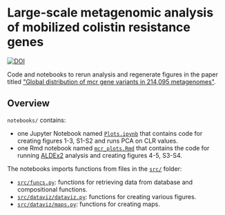 # Large-scale metagenomic analysis of mobilized colistin resistance genes
[![DOI](https://zenodo.org/badge/401698965.svg)](https://zenodo.org/badge/latestdoi/401698965)

Code and notebooks to rerun analysis and regenerate figures in the paper titled ["Global distribution of mcr gene variants in 214,095 metagenomes"](https://www.researchsquare.com/article/rs-640935/v1).

## Overview
`notebooks/` contains:
* one Jupyter Notebook named [`Plots.ipynb`](notebooks/Plots.ipynb) that contains code for creating figures 1-3, S1-S2 and runs PCA on CLR values.
* one Rmd notebook named [`mcr_plots.Rmd`](notebooks/mcr_plots.Rmd) that contains the code for running [ALDEx2](https://github.com/ggloor/ALDEx_bioc) analysis and creating figures 4-5, S3-S4.

The notebooks imports functions from files in the [`src/`](src/) folder:
* [`src/funcs.py`](src/funcs.py): functions for retrieving data from database and compositional functions.
* [`src/dataviz/dataviz.py`](src/dataviz/dataviz.py): functions for creating various figures.
* [`src/dataviz/maps.py`](src/dataviz/maps.py): functions for creating maps.
